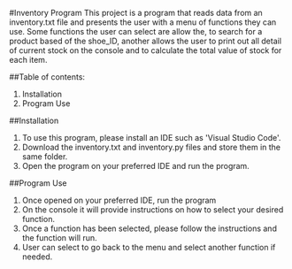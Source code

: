 #Inventory Program
This project is a program that reads data from an inventory.txt file and presents the user with a menu of functions they can use.
Some functions the user can select are allow the, to search for a product based of the shoe_ID, another allows the user to print out all detail of current stock on the console and to calculate the total value of stock for each item.

##Table of contents:
1. Installation
2. Program Use

##Installation
1. To use this program, please install an IDE such as 'Visual Studio Code'.
2. Download the inventory.txt and inventory.py files and store them in the same folder.
3. Open the program on your preferred IDE and run the program.

##Program Use
1. Once opened on your preferred IDE, run the program
2. On the console it will provide instructions on how to select your desired function.
3. Once a function has been selected, please follow the instructions and the function will run.
4. User can select to go back to the menu and select another function if needed.


